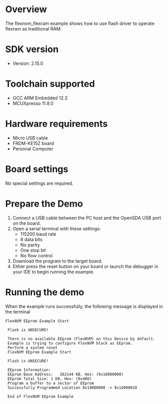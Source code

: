 Overview
========
The flexnvm_flexram example shows how to use flash driver to operate flexram as traditional RAM:



SDK version
===========
- Version: 2.15.0

Toolchain supported
===================
- GCC ARM Embedded  12.2
- MCUXpresso  11.8.0

Hardware requirements
=====================
- Micro USB cable
- FRDM-KE15Z board
- Personal Computer

Board settings
==============
No special settings are required.

Prepare the Demo
================
1. Connect a USB cable between the PC host and the OpenSDA USB port on the board.
2. Open a serial terminal with these settings:
    - 115200 baud rate
    - 8 data bits
    - No parity
    - One stop bit
    - No flow control
3. Download the program to the target board.
4. Either press the reset button on your board or launch the debugger in your IDE to begin running the example.

Running the demo
================
When the example runs successfully, the following message is displayed in the terminal

~~~~~~~~~~~~
FlexNVM EEprom Example Start 

 Flash is UNSECURE!

 There is no available EEprom (FlexNVM) on this Device by default.
 Example is trying to configure FlexNVM block as EEprom.
 Perform a system reset 
 FlexNVM EEprom Example Start 

 Flash is UNSECURE!

 EEprom Information: 
 EEprom Base Address:	262144 KB, Hex: (0x10000000) 
 EEprom Total Size:	1 KB, Hex: (0x400)
 Program a buffer to a sector of EEprom
 Successfully Programmed Location 0x14000000 -> 0x14000010 

 End of FlexNVM EEprom Example 
~~~~~~~~~~~~
